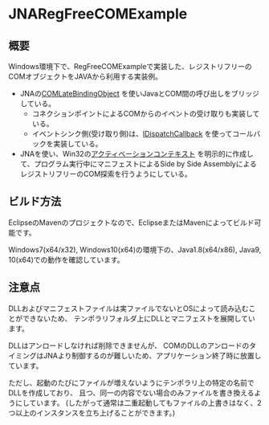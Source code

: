 # JNARegFreeCOMExample

## 概要

Windows環境下で、RegFreeCOMExampleで実装した、レジストリフリーのCOMオブジェクトをJAVAから利用する実装例。

- JNAの[COMLateBindingObject](https://java-native-access.github.io/jna/4.2.1/com/sun/jna/platform/win32/COM/COMLateBindingObject.html) を使いJavaとCOM間の呼び出しをブリッジしている。
  - コネクションポイントによるCOMからのイベントの受け取りも実装している。
  - イベントシンク側(受け取り側)は、[IDispatchCallback](https://java-native-access.github.io/jna/4.2.1/com/sun/jna/platform/win32/COM/IDispatchCallback.html) を使ってコールバックを実装している。
- JNAを使い、Win32の[アクティベーションコンテキスト](https://msdn.microsoft.com/en-us/library/windows/desktop/aa374153.aspx) を明示的に作成して、プログラム実行中にマニフェストによるSide by Side AssemblyによるレジストリフリーのCOM探索を行うようにしている。

## ビルド方法

EclipseのMavenのプロジェクトなので、EclipseまたはMavenによってビルド可能です。

Windows7(x64/x32), Windows10(x64)の環境下の、Java1.8(x64/x86), Java9, 10(x64)での動作を確認しています。

## 注意点

DLLおよびマニフェストファイルは実ファイルでないとOSによって読み込むことができないため、
テンポラリフォルダ上にDLLとマニフェストを展開しています。

DLLはアンロードしなければ削除できませんが、
COMのDLLのアンロードのタイミングはJNAより制御するのが難しいため、アプリケーション終了時に放置しています。

ただし、起動のたびにファイルが増えないようにテンポラリ上の特定の名前でDLLを作成しており、
且つ、同一の内容でない場合のみファイルを書き換えるようにしています。
(したがって通常は二重起動してもファイルの上書きはなく、2つ以上のインスタンスを立ち上げることができます。)

